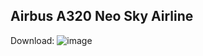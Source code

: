 ## Airbus A320 Neo Sky Airline
Download: 
![image](https://user-images.githubusercontent.com/11720535/142284903-283fe6fb-5cde-41e3-9457-e7b8d7c9672d.png)
